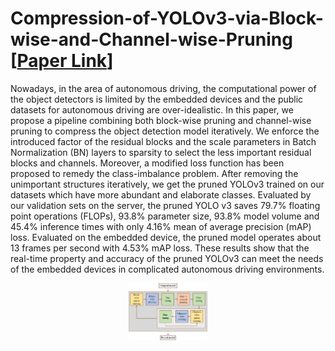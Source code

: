 # Compression-of-YOLOv3-via-Block-wise-and-Channel-wise-Pruning [[Paper Link](https://ieeexplore.ieee.org/abstract/document/9412687)]

Nowadays, in the area of autonomous driving, the computational power of the object detectors is limited by the embedded devices and the public datasets for autonomous driving are over-idealistic. In this paper, we propose a pipeline combining both block-wise pruning and channel-wise pruning to compress the object detection model iteratively. We enforce the introduced factor of the residual blocks and the scale parameters in Batch Normalization (BN) layers to sparsity to select the less important residual blocks and channels. Moreover, a modified loss function has been proposed to remedy the class-imbalance problem. After removing the unimportant structures iteratively, we get the pruned YOLOv3 trained on our datasets which have more abundant and elaborate classes. Evaluated by our validation sets on the server, the pruned YOLO v3 saves 79.7% floating point operations (FLOPs), 93.8% parameter size, 93.8% model volume and 45.4% inference times with only 4.16% mean of average precision (mAP) loss. Evaluated on the embedded device, the pruned model operates about 13 frames per second with 4.53% mAP loss. These results show that the real-time property and accuracy of the pruned YOLOv3 can meet the needs of the embedded devices in complicated autonomous driving environments.

<p align="center"><img src="misc/pipeline2.tif" width="25%"/>
